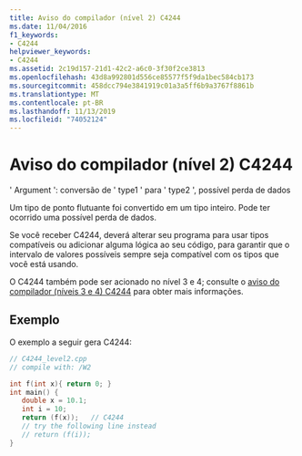 ```yaml
---
title: Aviso do compilador (nível 2) C4244
ms.date: 11/04/2016
f1_keywords:
- C4244
helpviewer_keywords:
- C4244
ms.assetid: 2c19d157-21d1-42c2-a6c0-3f30f2ce3813
ms.openlocfilehash: 43d8a992801d556ce85577f5f9da1bec584cb173
ms.sourcegitcommit: 458dcc794e3841919c01a3a5ff6b9a3767f8861b
ms.translationtype: MT
ms.contentlocale: pt-BR
ms.lasthandoff: 11/13/2019
ms.locfileid: "74052124"
---
```

# <a name="compiler-warning-level-2-c4244"></a>Aviso do compilador (nível 2) C4244

' Argument ': conversão de ' type1 ' para ' type2 ', possível perda de dados

Um tipo de ponto flutuante foi convertido em um tipo inteiro.  Pode ter ocorrido uma possível perda de dados.

Se você receber C4244, deverá alterar seu programa para usar tipos compatíveis ou adicionar alguma lógica ao seu código, para garantir que o intervalo de valores possíveis sempre seja compatível com os tipos que você está usando.

O C4244 também pode ser acionado no nível 3 e 4; consulte o [aviso do compilador (níveis 3 e 4) C4244](../../error-messages/compiler-warnings/compiler-warning-levels-3-and-4-c4244.md) para obter mais informações.

## <a name="example"></a>Exemplo

O exemplo a seguir gera C4244:

```cpp
// C4244_level2.cpp
// compile with: /W2

int f(int x){ return 0; }
int main() {
   double x = 10.1;
   int i = 10;
   return (f(x));   // C4244
   // try the following line instead
   // return (f(i));
}
```